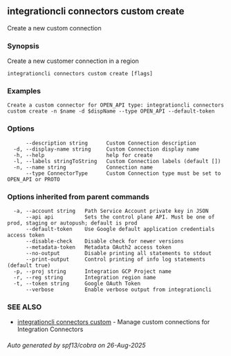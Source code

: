 ## integrationcli connectors custom create

Create a new custom connection

### Synopsis

Create a new customer connection in a region

```
integrationcli connectors custom create [flags]
```

### Examples

```
Create a custom connector for OPEN_API type: integrationcli connectors custom create -n $name -d $dispName --type OPEN_API --default-token
```

### Options

```
      --description string      Custom Connection description
  -d, --display-name string     Custom Connection display name
  -h, --help                    help for create
  -l, --labels stringToString   Custom Connection labels (default [])
  -n, --name string             Connection name
      --type ConnectorType      Custom Connection type must be set to OPEN_API or PROTO
```

### Options inherited from parent commands

```
  -a, --account string   Path Service Account private key in JSON
      --api api          Sets the control plane API. Must be one of prod, staging or autopush; default is prod
      --default-token    Use Google default application credentials access token
      --disable-check    Disable check for newer versions
      --metadata-token   Metadata OAuth2 access token
      --no-output        Disable printing all statements to stdout
      --print-output     Control printing of info log statements (default true)
  -p, --proj string      Integration GCP Project name
  -r, --reg string       Integration region name
  -t, --token string     Google OAuth Token
      --verbose          Enable verbose output from integrationcli
```

### SEE ALSO

* [integrationcli connectors custom](integrationcli_connectors_custom.md)	 - Manage custom connections for Integration Connectors

###### Auto generated by spf13/cobra on 26-Aug-2025
